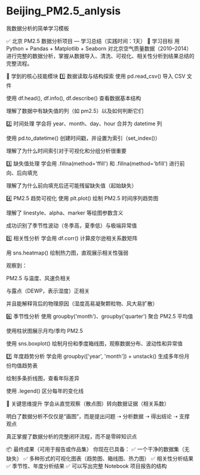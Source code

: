 # Beijing_PM2.5_anlysis
我数据分析的简单学习模板

✅ 北京 PM2.5 数据分析项目 — 学习总结（实践时间：1天）
🔧 学习目标
用 Python + Pandas + Matplotlib + Seaborn 对北京空气质量数据（2010–2014）进行完整的数据分析，掌握从数据导入、清洗、可视化、相关性分析到结果总结的完整流程。

🧱 学到的核心技能模块
1️⃣ 数据读取与结构探索
使用 pd.read_csv() 导入 CSV 文件

使用 df.head(), df.info(), df.describe() 查看数据基本结构

理解了数据中有缺失值的列（如 pm2.5）以及如何判断它们

2️⃣ 时间处理
学会将 year、month、day、hour 合并为 datetime 列

使用 pd.to_datetime() 创建时间戳，并设置为索引（set_index()）

理解了为什么时间索引对于可视化和分组分析很重要

3️⃣ 缺失值处理
学会用 .fillna(method='ffill') 和 .fillna(method='bfill') 进行前向、后向填充

理解了为什么前向填充后还可能残留缺失值（起始缺失）

4️⃣ PM2.5 趋势可视化
使用 plt.plot() 绘制 PM2.5 时间序列趋势图

理解了 linestyle、alpha、marker 等绘图参数含义

成功识别了季节性波动（冬季高，夏季低）与极端异常值

5️⃣ 相关性分析
学会用 df.corr() 计算皮尔逊相关系数矩阵

用 sns.heatmap() 绘制热力图，直观展示相关性强弱

观察到：

PM2.5 与温度、风速负相关

与露点（DEWP，表示湿度）正相关

并且能解释背后的物理原因（湿度高易凝聚颗粒物、风大易扩散）

6️⃣ 季节性分析
使用 groupby('month')、groupby('quarter') 聚合 PM2.5 平均值

使用柱状图展示月均/季均 PM2.5

使用 sns.boxplot() 绘制月份和季度箱线图，观察数据分布、波动性和异常值

7️⃣ 年度趋势分析
学会用 groupby(['year', 'month']) + unstack() 生成多年份月份均值趋势表

绘制多条折线图，查看年际差异

使用 .legend() 区分每年的变化线

🧠 关键思维提升
学会从直觉观察（散点图）转向数据证据（相关系数）

明白了数据分析不仅仅是“画图”，而是提出问题 ➝ 分析数据 ➝ 得出结论 ➝ 支撑观点

真正掌握了数据分析的完整闭环流程，而不是零碎知识点

📦 最终成果（可用于报告或作品集）
你现在已具备：
✅ 一个干净的数据集（无缺失）
✅ 多种形式的可视化图表（趋势图、箱线图、热力图）
✅ 相关性分析结果
✅ 季节性、年度分析结果
✅ 可以写出完整 Notebook 项目报告的结构

